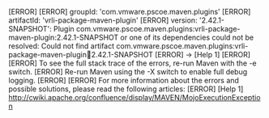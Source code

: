 [ERROR] 
[ERROR] groupId: 'com.vmware.pscoe.maven.plugins'
[ERROR] artifactId: 'vrli-package-maven-plugin'
[ERROR] version: '2.42.1-SNAPSHOT': Plugin com.vmware.pscoe.maven.plugins:vrli-package-maven-plugin:2.42.1-SNAPSHOT or one of its dependencies could not be resolved: Could not find artifact com.vmware.pscoe.maven.plugins:vrli-package-maven-plugin:jar:2.42.1-SNAPSHOT
[ERROR] -> [Help 1]
[ERROR] 
[ERROR] To see the full stack trace of the errors, re-run Maven with the -e switch.
[ERROR] Re-run Maven using the -X switch to enable full debug logging.
[ERROR] 
[ERROR] For more information about the errors and possible solutions, please read the following articles:
[ERROR] [Help 1] http://cwiki.apache.org/confluence/display/MAVEN/MojoExecutionException
